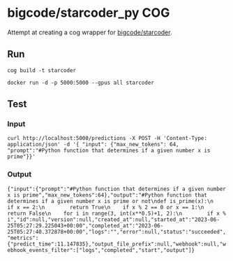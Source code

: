 # bigcode/starcoder_py COG

Attempt at creating a cog wrapper for [bigcode/starcoder](https://huggingface.co/bigcode/starcoder).

## Run

`cog build -t starcoder`

`docker run -d -p 5000:5000 --gpus all starcoder`

## Test

### Input

`curl http://localhost:5000/predictions -X POST -H 'Content-Type: application/json' -d '{ "input": {"max_new_tokens": 64, "prompt":"#Python function that determines if a given number x is prime"}}'`

### Output

`{"input":{"prompt":"#Python function that determines if a given number x is prime","max_new_tokens":64},"output":"#Python function that determines if a given number x is prime or not\ndef is_prime(x):\n    if x == 2:\n        return True\n    if x % 2 == 0 or x == 1:\n        return False\n    for i in range(3, int(x**0.5)+1, 2):\n        if x % i","id":null,"version":null,"created_at":null,"started_at":"2023-06-25T05:27:29.225043+00:00","completed_at":"2023-06-25T05:27:40.372878+00:00","logs":"","error":null,"status":"succeeded","metrics":{"predict_time":11.147835},"output_file_prefix":null,"webhook":null,"webhook_events_filter":["logs","completed","start","output"]}`
